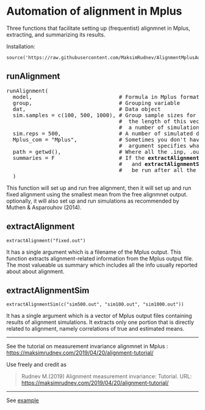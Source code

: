 # Automation of alignment in Mplus

Three functions that facilitate setting up (frequentist) alignmnet in Mplus, extracting, and summarizing its results.

Installation: 
```
source('https://raw.githubusercontent.com/MaksimRudnev/AlignmentMplusAutomation/master/source_repo.R')

```

## runAlignment

<pre>
runAlignment(
  model,                           # Formula in Mplus format
  group,                           # Grouping variable
  dat,                             # Data object 
  sim.samples = c(100, 500, 1000), # Group sample sizes for simulation, 
                                   #  the length of this vector also determines 
                                   #  a number of simulation studies.
  sim.reps = 500,                  # A number of simulated datasets in each simulation.
  Mplus_com = "Mplus",             # Sometimes you don't have a direct access to Mplus, so this 
                                   #  argument specifies what to send to a system command line.
  path = getwd(),                  # Where all the .inp, .out, and .dat files should be stored?
  summaries = F                    # If the <strong>extractAlignment() </strong>
                                   #   and <strong>extractAlignmentSim() </strong>should
                                   #   be run after all the Mplus work is done.
  )
</pre>
This function will set up and run free alignment, then it will set up and run fixed alignment using the smallest mean from the free alignmnet output. optionally, it will also set up and run simulations as recommended by Muthen & Asparouhov (2014).

## extractAlignment
```
extractAlignment("fixed.out")
```

It has a single argument which is a filename of the Mplus output.
This function extracts alignment-related information from the Mplus output file. The most valueable us summary which includes all the info usually reported about about alignment.

## extractAlignmentSim

```
extractAlignmentSim(c("sim500.out", "sim100.out", "sim1000.out"))
```

It has a single argument which is a vector of Mplus output files containing results of alignment simulations. It extracts only one portion that is directly related to alignment, namely correlations of true and estimated means.

***

See the tutorial on measurement invariance alignmnet in Mplus : https://maksimrudnev.com/2019/04/20/alignment-tutorial/ 

Use freely and credit as 
> Rudnev M.(2019) Alignment measurement invariance: Tutorial. URL: https://maksimrudnev.com/2019/04/20/alignment-tutorial/ 


---

See [example](Example.md)